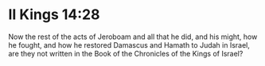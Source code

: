 # II Kings 14:28

Now the rest of the acts of Jeroboam and all that he did, and his might, how he fought, and how he restored Damascus and Hamath to Judah in Israel, are they not written in the Book of the Chronicles of the Kings of Israel?
